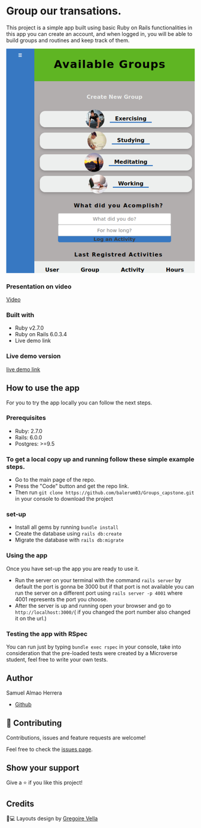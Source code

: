 # Group our transations.
This project is a simple app built using basic Ruby on Rails functionalities in this app you can create an account, and when logged in, you will be able to  build groups and routines and keep track of them.


![screenshot](app/assets/images/Index.png)
### Presentation on video
[Video]()
### Built with
- Ruby v2.7.0
- Ruby on Rails 6.0.3.4
- Live demo link
### Live demo version
[live demo link](https://agile-depths-52362.herokuapp.com/)
## How to use the app
For you to try the app locally you can follow the next steps.
### Prerequisites
- Ruby: 2.7.0
- Rails: 6.0.0
- Postgres: >=9.5
### To get a local copy up and running follow these simple example steps.
- Go to the main page of the repo.
- Press the "Code" button and get the repo link.
- Then run `git clone https://github.com/balerum03/Groups_capstone.git` in your console to download the project
### set-up
- Install all gems by running  `bundle install `
- Create the database using `rails db:create `
- Migrate the database with `rails db:migrate `
### Using the app
Once you have set-up the app you are ready to use it.
- Run the server on your terminal with the command `rails server` by default the port is gonna be 3000 but if that port is not available you can run the server on a different port using `rails server -p 4001` where 4001 represents the port you choose.
- After the server is up and running open your browser and go to `http://localhost:3000/`( if you changed the port number also changed it on the url.)
### Testing the app with RSpec
You can run just by typing `bundle exec rspec` in your console, take into consideration that the pre-loaded tests were created by a Microverse student, feel free to write your own tests.

## Author
Samuel Almao Herrera
- [Github](https://github.com/SigmaSam)

## 🤝 Contributing

Contributions, issues and feature requests are welcome!

Feel free to check the [issues page](issues/).

## Show your support

Give a ⭐️ if you like this project!


## Credits

📄💻 Layouts design by <a href="https://www.behance.net/gregoirevella" target="_blank">Gregoire Vella</a>
